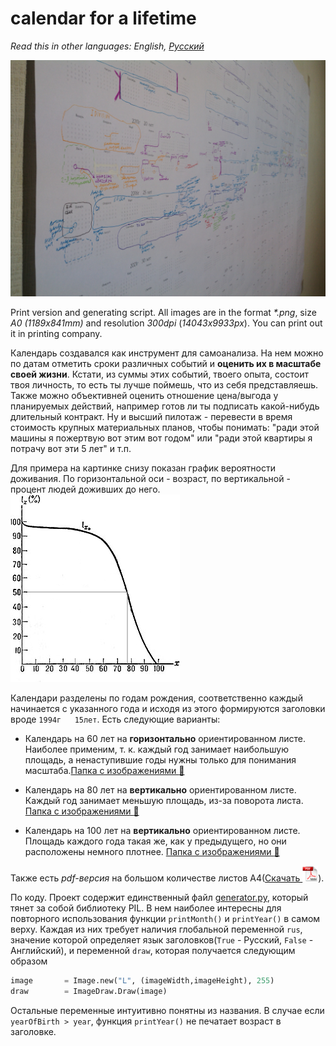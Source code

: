 # calendar for a lifetime #

*Read this in other languages: English, [Русский](README.ru.md)*

<img src="https://raw.githubusercontent.com/notdest/png-many-years-calendar/master/img/foto.JPG" alt="example of calendar">

Print version and generating script. All images are in the format *\*.png*, size *A0 (1189x841mm)* and resolution *300dpi* (*14043x9933px*). You can print out it in printing company.

Календарь создавался как инструмент для самоанализа. На нем можно по датам отметить сроки различных событий и **оценить их в масштабе своей жизни**. Кстати, из суммы этих событий, твоего опыта, состоит твоя личность, то есть ты лучше поймешь, что из себя представляешь. Также можно объективней оценить отношение цена/выгода у планируемых действий, например готов ли ты подписать какой-нибудь длительный контракт. Ну и высший пилотаж - перевести в время стоимость крупных материальных планов, чтобы понимать: "ради этой машины я пожертвую вот этим вот годом" или "ради этой квартиры я потрачу вот эти 5 лет" и т.п.

Для примера на картинке снизу показан график вероятности доживания. По горизонтальной оси - возраст, по вертикальной - процент людей доживших до него.<br>
 <img src="img/chart.png" alt="график вероятности доживания">

Календари разделены по годам рождения, соответственно каждый начинается с указанного года и исходя из этого формируются заголовки вроде `1994г   15лет`. Есть следующие варианты:

* Календарь на 60 лет на **горизонтально** ориентированном листе. Наиболее применим, т. к. каждый год занимает наибольшую площадь, а ненаступившие годы нужны только для понимания масштаба.<a href="https://github.com/notdest/png-many-years-calendar-output/tree/master/result/rus/60" target="_blank">Папка с изображениями :open_file_folder:</a>

* Календарь на 80 лет на **вертикально** ориентированном листе. Каждый год занимает меньшую площадь, из-за поворота листа. <a href="https://github.com/notdest/png-many-years-calendar-output/tree/master/result/rus/80" target="_blank">Папка с изображениями :open_file_folder:</a>

* Календарь на 100 лет на **вертикально** ориентированном листе. Площадь каждого года такая же, как у предыдущего, но они расположены немного плотнее. <a href="https://github.com/notdest/png-many-years-calendar-output/tree/master/result/rus/100" target="_blank">Папка с изображениями :open_file_folder:</a>

Также есть *pdf-версия* на большом количестве листов А4([Скачать <img src="img/pdf-icon.png" alt="pdf"  height="25" />](https://github.com/notdest/png-many-years-calendar-output/raw/master/result/A4.pdf)).

По коду. Проект содержит единственный файл [generator.py](generator.py), который тянет за собой библиотеку PIL. В нем наиболее интересны для повторного использования функции `printMonth()` и `printYear()` в самом верху. Каждая из них требует наличия глобальной переменной `rus`, значение которой определяет язык заголовков(`True` - Русский, `False` - Английский), и переменной `draw`, которая получается следующим образом
```python
image       = Image.new("L", (imageWidth,imageHeight), 255)
draw        = ImageDraw.Draw(image)
```
Остальные переменные интуитивно понятны из названия. В случае если `yearOfBirth > year`, функция `printYear()` не печатает возраст в заголовке.